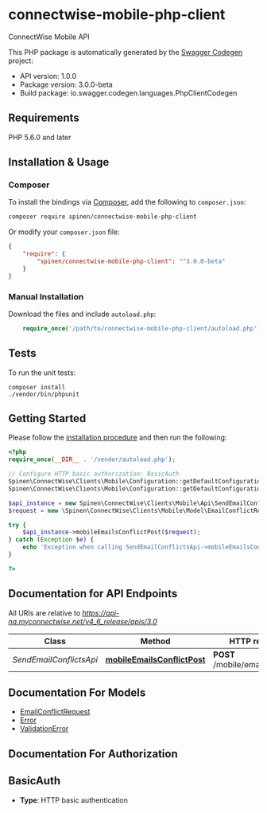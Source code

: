 # connectwise-mobile-php-client
ConnectWise Mobile API

This PHP package is automatically generated by the [Swagger Codegen](https://github.com/swagger-api/swagger-codegen) project:

- API version: 1.0.0
- Package version: 3.0.0-beta
- Build package: io.swagger.codegen.languages.PhpClientCodegen

## Requirements

PHP 5.6.0 and later

## Installation & Usage
### Composer

To install the bindings via [Composer](http://getcomposer.org/), add the following to `composer.json`:

```bash
composer require spinen/connectwise-mobile-php-client
```

Or modify your `composer.json` file:

```json
{
    "require": {
        "spinen/connectwise-mobile-php-client": "^3.0.0-beta"
    }
}
```

### Manual Installation

Download the files and include `autoload.php`:

```php
    require_once('/path/to/connectwise-mobile-php-client/autoload.php');
```

## Tests

To run the unit tests:

```
composer install
./vendor/bin/phpunit
```

## Getting Started

Please follow the [installation procedure](#installation--usage) and then run the following:

```php
<?php
require_once(__DIR__ . '/vendor/autoload.php');

// Configure HTTP basic authorization: BasicAuth
Spinen\ConnectWise\Clients\Mobile\Configuration::getDefaultConfiguration()->setUsername('YOUR_USERNAME');
Spinen\ConnectWise\Clients\Mobile\Configuration::getDefaultConfiguration()->setPassword('YOUR_PASSWORD');

$api_instance = new Spinen\ConnectWise\Clients\Mobile\Api\SendEmailConflictsApi();
$request = new \Spinen\ConnectWise\Clients\Mobile\Model\EmailConflictRequest(); // \Spinen\ConnectWise\Clients\Mobile\Model\EmailConflictRequest | 

try {
    $api_instance->mobileEmailsConflictPost($request);
} catch (Exception $e) {
    echo 'Exception when calling SendEmailConflictsApi->mobileEmailsConflictPost: ', $e->getMessage(), PHP_EOL;
}

?>
```

## Documentation for API Endpoints

All URIs are relative to *https://api-na.myconnectwise.net/v4_6_release/apis/3.0*

Class | Method | HTTP request | Description
------------ | ------------- | ------------- | -------------
*SendEmailConflictsApi* | [**mobileEmailsConflictPost**](docs/Api/SendEmailConflictsApi.md#mobileemailsconflictpost) | **POST** /mobile/emails/conflict | 


## Documentation For Models

 - [EmailConflictRequest](docs/Model/EmailConflictRequest.md)
 - [Error](docs/Model/Error.md)
 - [ValidationError](docs/Model/ValidationError.md)


## Documentation For Authorization


## BasicAuth

- **Type**: HTTP basic authentication

